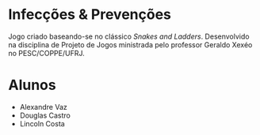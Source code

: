 # Infecções & Prevenções

Jogo criado baseando-se no clássico _Snakes and Ladders_. Desenvolvido na disciplina de Projeto de Jogos ministrada pelo professor Geraldo Xexéo no PESC/COPPE/UFRJ.

# Alunos

* Alexandre Vaz
* Douglas Castro
* Lincoln Costa
